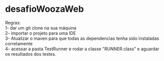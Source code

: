 # desafioWoozaWeb

Regras: <br>
1- dar um git clone na sua máquina <br>
2- importar o projeto para uma IDE <br>
3- Atualizar o maven para que todas as dependencias tenha sido instaladas corretamente <br>
4- acessar a pasta TestRunner e rodar a classe "RUNNER.class" e aguardar os resultados dos testes. <br>
